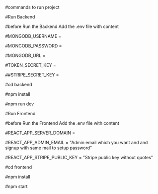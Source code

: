 #commands to run project

#Run Backend

#before Run the Backend Add the .env file with content


#MONGODB_USERNAME =

#MONGODB_PASSWORD =

#MONGODB_URL =

#TOKEN_SECRET_KEY = 

##STRIPE_SECRET_KEY =  


#cd backend

#npm install 

#npm run dev 

#Run Frontend

#before Run the Frontend Add the .env file with content

#REACT_APP_SERVER_DOMAIN =  


#REACT_APP_ADMIN_EMAIL = "Admin email which you want and and signup with same mail to setup password"

#REACT_APP_STRIPE_PUBLIC_KEY = "Stripe public key without quotes"

#cd frontend

#npm install

#npm start



